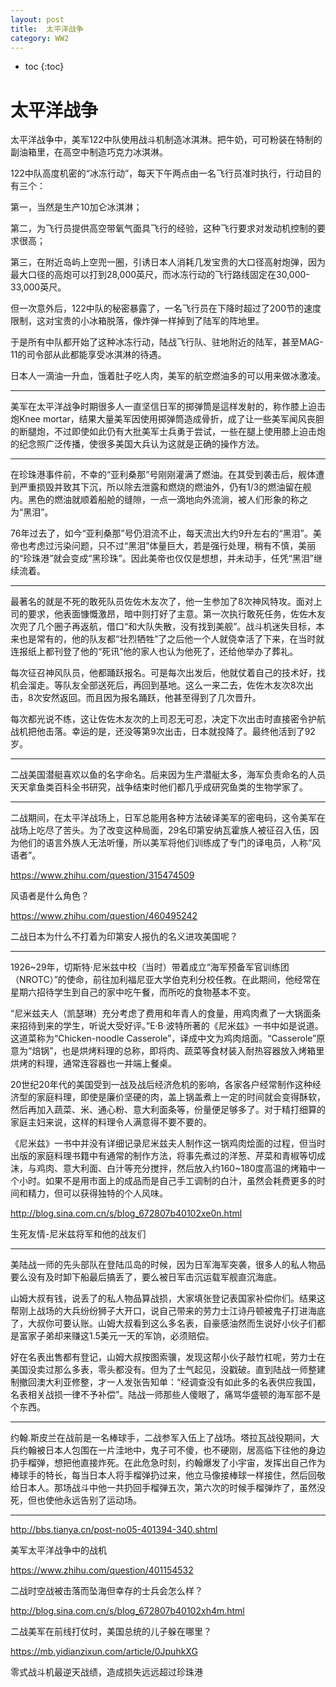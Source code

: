 ```yaml
---
layout: post
title:  太平洋战争
category: WW2 
---
```


* toc
{:toc}

# 太平洋战争

太平洋战争中，美军122中队使用战斗机制造冰淇淋。把牛奶，可可粉装在特制的副油箱里，在高空中制造巧克力冰淇淋。

122中队高度机密的“冰冻行动”，每天下午两点由一名飞行员准时执行，行动目的有三个：

第一，当然是生产10加仑冰淇淋；

第二，为飞行员提供高空带氧气面具飞行的经验，这种飞行要求对发动机控制的要求很高；

第三，在附近岛屿上空兜一圈，引诱日本人消耗几发宝贵的大口径高射炮弹，因为最大口径的高炮可以打到28,000英尺，而冰冻行动的飞行路线固定在30,000-33,000英尺。

但一次意外后，122中队的秘密暴露了，一名飞行员在下降时超过了200节的速度限制，这对宝贵的小冰箱脱落，像炸弹一样掉到了陆军的阵地里。

于是所有中队都开始了这种冰冻行动，陆战飞行队、驻地附近的陆军，甚至MAG-11的司令部从此都能享受冰淇淋的待遇。

日本人一滴油一升血，饿着肚子吃人肉，美军的航空燃油多的可以用来做冰激凌。

---

美军在太平洋战争时期很多人一直坚信日军的掷弹筒是這样发射的，称作膝上迫击炮Knee mortar，结果大量美军因使用掷弹筒造成骨折，成了让一些美军闻风丧胆的断腿炮，不过即使如此仍有大批美军士兵勇于尝试，一些在腿上使用膝上迫击炮的纪念照广泛传播，使很多美国大兵认为这就是正确的操作方法。

---

在珍珠港事件前，不幸的“亚利桑那”号刚刚灌满了燃油。在其受到袭击后，舰体遭到严重损毁并致其下沉，所以除去泄露和燃烧的燃油外，仍有1/3的燃油留在舰内。黑色的燃油就顺着船舱的缝隙，一点一滴地向外流淌，被人们形象的称之为“黑泪”。

76年过去了，如今“亚利桑那”号仍泪流不止，每天流出大约9升左右的“黑泪”。美帝也考虑过污染问题，只不过“黑泪”体量巨大，若是强行处理，稍有不慎，美丽的“珍珠港”就会变成“黑珍珠”。因此美帝也仅仅是想想，并未动手，任凭“黑泪”继续流着。

---

最著名的就是不死的敢死队员佐佐木友次了，他一生参加了8次神风特攻。面对上司的要求，他表面慷慨激昂，暗中则打好了主意。第一次执行敢死任务，佐佐木友次兜了几个圈子再返航，借口“和大队失散，没有找到美舰”。战斗机迷失目标，本来也是常有的，他的队友都“壮烈牺牲”了之后他一个人就侥幸活了下来，在当时就连报纸上都刊登了他的“死讯”他的家人也认为他死了，还给他举办了葬礼。

每次征召神风队员，他都踊跃报名。可是每次出发后，他就仗着自己的技术好，找机会溜走。等队友全部送死后，再回到基地。这么一来二去，佐佐木友次8次出击，8次安然返回。而且因为报名踊跃，他甚至得到了几次晋升。

每次都光说不练，这让佐佐木友次的上司忍无可忍，决定下次出击时直接密令护航战机把他击落。幸运的是，还没等第9次出击，日本就投降了。最终他活到了92岁。

---

二战美国潜艇喜欢以鱼的名字命名。后来因为生产潜艇太多，海军负责命名的人员天天拿鱼类百科全书研究，战争结束时他们都几乎成研究鱼类的生物学家了。

---

二战期间，在太平洋战场上，日军总能用各种方法破译美军的密电码，这令美军在战场上吃尽了苦头。为了改变这种局面，29名印第安纳瓦霍族人被征召入伍，因为他们的语言外族人无法听懂，所以美军将他们训练成了专门的译电员，人称“风语者”。

https://www.zhihu.com/question/315474509

风语者是什么角色？

https://www.zhihu.com/question/460495242

二战日本为什么不打着为印第安人报仇的名义进攻美国呢？

---

1926~29年，切斯特·尼米兹中校（当时）带着成立“海军预备军官训练团（NROTC）”的使命，前往加利福尼亚大学伯克利分校任教。在此期间，他经常在星期六招待学生到自己的家中吃午餐，而所吃的食物基本不变。

“尼米兹夫人（凯瑟琳）充分考虑了费用和年青人的食量，用鸡肉煮了一大锅面条来招待到来的学生，听说大受好评。”E·B·波特所著的《尼米兹》一书中如是说道。这道菜称为“Chicken-noodle Casserole”，译成中文为鸡肉焙面。“Casserole”原意为“焙锅”，也是烘烤料理的总称，即将肉、蔬菜等食材装入耐热容器放入烤箱里烘烤的料理，通常连容器也一并端上餐桌。

20世纪20年代的美国受到一战及战后经济危机的影响，各家各户经常制作这种经济型的家庭料理，即使是廉价坚硬的肉，盖上锅盖煮上一定的时间就会变得酥软，然后再加入蔬菜、米、通心粉、意大利面条等，份量便足够多了。对于精打细算的家庭主妇来说，这样的料理令人满意得不要不要的。

《尼米兹》一书中并没有详细记录尼米兹夫人制作这一锅鸡肉烩面的过程，但当时出版的家庭料理书籍中有通常的制作方法，将事先煮过的洋葱、芹菜和青椒等切成沫，与鸡肉、意大利面、白汁等充分搅拌，然后放入约160~180度高温的烤箱中一个小时。如果不是用市面上的成品而是自己手工调制的白汁，虽然会耗费更多的时间和精力，但可以获得独特的个人风味。

http://blog.sina.com.cn/s/blog_672807b40102xe0n.html

生死友情-尼米兹将军和他的战友们

---

美陆战一师的先头部队在登陆瓜岛的时候，因为日军海军突袭，很多人的私人物品要么没有及时卸下船最后搞丢了，要么被日军击沉运载军舰直沉海底。

山姆大叔有钱，说丢了的私人物品算战损，大家填张登记表国家补偿你们。结果这帮刚上战场的大兵纷纷狮子大开口，说自己带来的劳力士江诗丹顿被鬼子打进海底了，大叔你可要认账。山姆大叔看到这么多名表，自豪感油然而生说好小伙子们都是富家子弟却来赚这1.5美元一天的军饷，必须赔偿。

好在名表出售都有登记，山姆大叔按图索骥，发现这帮小伙子敲竹杠呢，劳力士在美国没卖过那么多表，零头都没有。但为了士气起见，没戳破。直到陆战一师整建制撤回澳大利亚修整，才一人发张告知单：“经调查没有如此多的名表供应我国，名表相关战损一律不予补偿”。陆战一师那些人傻眼了，痛骂华盛顿的海军部不是个东西。

---

约翰.斯皮兰在战前是一名棒球手，二战参军入伍上了战场。塔拉瓦战役期间，大兵约翰被日本人包围在一片洼地中，鬼子可不傻，也不硬刚，居高临下往他的身边扔手榴弹，想把他直接炸死。在此危急时刻，约翰爆发了小宇宙，发挥出自己作为棒球手的特长，每当日本人将手榴弹扔过来，他立马像接棒球一样接住，然后回敬给日本人。那场战斗中他一共扔回手榴弹五次，第六次的时候手榴弹炸了，虽然没死，但也使他永远告别了运动场。

---

http://bbs.tianya.cn/post-no05-401394-340.shtml

美军太平洋战争中的战机

https://www.zhihu.com/question/401154532

二战时空战被击落而坠海但幸存的士兵会怎么样？

http://blog.sina.com.cn/s/blog_672807b40102xh4m.html

二战美军在前线打仗时，美国总统的儿子躲在哪里？

https://mb.yidianzixun.com/article/0JpuhkXG

零式战斗机最逆天战绩，造成损失远远超过珍珠港

